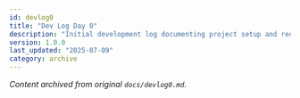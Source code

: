 ```yaml
---
id: devlog0
title: "Dev Log Day 0"
description: "Initial development log documenting project setup and requirements analysis"
version: 1.0.0
last_updated: "2025-07-09"
category: archive
---
```


*Content archived from original `docs/devlog0.md`.* 